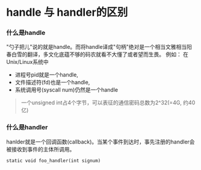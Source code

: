 # handle 与 handler的区别

### 什么是handle

"勺子把儿"说的就是handle。而将handle译成"句柄"绝对是一个相当文雅相当阳春白雪的翻译，多文化底蕴不够的码农就看不大懂了或者望而生畏。
例如： 在Unix/Linux系统中

 - 进程号pid就是一个handle,
 - 文件描述符(fd)也是一个handle,  
 - 系统调用号(syscall num)仍然是一个handle

>一个unsigned int占4个字节，可以表征的通信密码总数为2^32(=4G, 约40亿)

### 什么是handler

hanlder就是一个回调函数(callback)。当某个事件到达时，事先注册的handler会被接收到事件的主体所调用。

	static void foo_handler(int signum)

